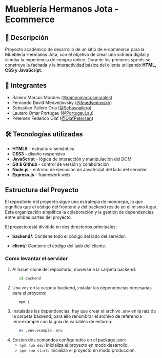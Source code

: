 # Mueblería Hermanos Jota - Ecommerce

## 📌 Descripción

Proyecto académico de desarrollo de un sitio de e-commerce para la Mueblería Hermanos Jota, con el objetivo de crear una vidriera digital y simular la experiencia de compra online. Durante los primeros sprints se construye la fachada y la interactividad básica del cliente utilizando **HTML, CSS y JavaScript**.

## 👥 Integrantes

- Ramiro Marcos Morales ([@ramiromarcosmorales](https://github.com/ramiromarcosmorales))
- Fernando David Medvedovsky ([@fmedvedovsky](https://github.com/fmedvedovsky))
- Sebastian Pallero Oria ([@Sebaspallero](https://github.com/Sebaspallero))
- Lautaro Omar Portugau ([@PortugauLau](https://github.com/PortugauLau))
- Petersen Federico Olaf ([@OlafPetersen](https://github.com/OlafPetersen))

## 🛠️ Tecnologías utilizadas

- **HTML5** - estructura semántica
- **CSS3** - diseño responsivo
- **JavaScript** - lógica de interacción y manipulación del DOM
- **Git & Github** - control de versión y colaboración
- **Node.js** - entorno de ejecución de JavaScript del lado del servidor
- **Express.js** - framework web

## Estructura del Proyecto

El repositorio del proyecto sigue una estrategia de monorepo, lo que significa que el código del frontend y del backend reside en el mismo lugar. Esta organización simplifica la colaboración y la gestión de dependencias entre ambas partes del proyecto.

El proyecto está dividido en dos directorios principales:

- **backend/**: Contiene todo el código del lado del servidor.

- **client/**: Contiene el código del lado del cliente.

### Como levantar el servidor

1. Al hacer clone del repositorio, moverse a la carpeta backend:
   ```sh
      cd backend
   ```
2. Una vez en la carpeta backend, instalar las dependencias necesarias para el proyecto:
   ```sh
      npm i
   ```
3. Instaladas las dependencias, hay que crear el archivo .env en la raíz de la carpeta backend, para ello renombrar el archivo de referencia .env.example con la guía de variables de entorno:
   ```sh
      mv .env.example .env
   ```
4. Existen dos comandos configurados en el package.json:
   - `npm run dev`: Inicializa el proyecto en modo desarrollo.
   - `npm run start`: Inicializa el proyecto en modo producción.

